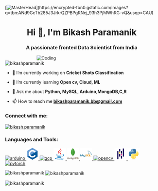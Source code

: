 [![MasterHead](https://1.bp.blogspot.com/-7A4WynwLsM...)](https://encrypted-tbn0.gstatic.com/images?q=tbn:ANd9GcTb285J3JrkrQZPBPgRNej_93h3PjMWhRG-vQ&usqp=CAU)
<h1 align="center">Hi 👋, I'm Bikash Paramanik</h1>
<h3 align="center">A passionate fronted Data Scientist from India</h3>
<img align="right" alt="Coding" width="400" src="https://media.tenor.com/GVk4jB2u_i8AAAAC/coding.gif">


<p align="left"> <img src="https://komarev.com/ghpvc/?username=bikashparamanik&label=Profile%20views&color=0e75b6&style=flat" alt="bikashparamanik" /> </p>

- 🔭 I’m currently working on **Cricket Shots Classification**

- 🌱 I’m currently learning **Open cv, Cloud, ML**

- 💬 Ask me about **Python, MySQL, Arduino,MongoDB,C,R**

- 📫 How to reach me **bikashparamanik.bb@gmail.com**

<h3 align="left">Connect with me:</h3>
<p align="left">
<a href="https://linkedin.com/in/bikash paramanik" target="blank"><img align="center" src="https://raw.githubusercontent.com/rahuldkjain/github-profile-readme-generator/master/src/images/icons/Social/linked-in-alt.svg" alt="bikash paramanik" height="30" width="40" /></a>
</p>

<h3 align="left">Languages and Tools:</h3>
<p align="left"> <a href="https://www.arduino.cc/" target="_blank" rel="noreferrer"> <img src="https://cdn.worldvectorlogo.com/logos/arduino-1.svg" alt="arduino" width="40" height="40"/> </a> <a href="https://www.cprogramming.com/" target="_blank" rel="noreferrer"> <img src="https://raw.githubusercontent.com/devicons/devicon/master/icons/c/c-original.svg" alt="c" width="40" height="40"/> </a> <a href="https://cloud.google.com" target="_blank" rel="noreferrer"> <img src="https://www.vectorlogo.zone/logos/google_cloud/google_cloud-icon.svg" alt="gcp" width="40" height="40"/> </a> <a href="https://www.java.com" target="_blank" rel="noreferrer"> <img src="https://raw.githubusercontent.com/devicons/devicon/master/icons/java/java-original.svg" alt="java" width="40" height="40"/> </a> <a href="https://www.mongodb.com/" target="_blank" rel="noreferrer"> <img src="https://raw.githubusercontent.com/devicons/devicon/master/icons/mongodb/mongodb-original-wordmark.svg" alt="mongodb" width="40" height="40"/> </a> <a href="https://www.mysql.com/" target="_blank" rel="noreferrer"> <img src="https://raw.githubusercontent.com/devicons/devicon/master/icons/mysql/mysql-original-wordmark.svg" alt="mysql" width="40" height="40"/> </a> <a href="https://opencv.org/" target="_blank" rel="noreferrer"> <img src="https://www.vectorlogo.zone/logos/opencv/opencv-icon.svg" alt="opencv" width="40" height="40"/> </a> <a href="https://pandas.pydata.org/" target="_blank" rel="noreferrer"> <img src="https://raw.githubusercontent.com/devicons/devicon/2ae2a900d2f041da66e950e4d48052658d850630/icons/pandas/pandas-original.svg" alt="pandas" width="40" height="40"/> </a> <a href="https://www.python.org" target="_blank" rel="noreferrer"> <img src="https://raw.githubusercontent.com/devicons/devicon/master/icons/python/python-original.svg" alt="python" width="40" height="40"/> </a> <a href="https://pytorch.org/" target="_blank" rel="noreferrer"> <img src="https://www.vectorlogo.zone/logos/pytorch/pytorch-icon.svg" alt="pytorch" width="40" height="40"/> </a> </p>

<p><img align="left" src="https://github-readme-stats.vercel.app/api/top-langs?username=bikashparamanik&show_icons=true&locale=en&layout=compact" alt="bikashparamanik" /></p>

<p>&nbsp;<img align="center" src="https://github-readme-stats.vercel.app/api?username=bikashparamanik&show_icons=true&locale=en" alt="bikashparamanik" /></p>

<p><img align="center" src="https://github-readme-streak-stats.herokuapp.com/?user=bikashparamanik&" alt="bikashparamanik" /></p>
